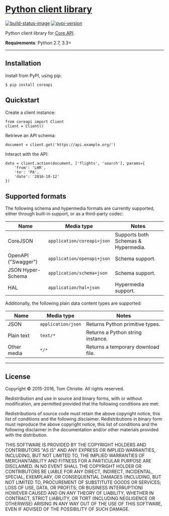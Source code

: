 # [Python client library][docs]

[![build-status-image]][travis]
[![pypi-version]][pypi]

Python client library for [Core API][core-api].

**Requirements**: Python 2.7, 3.3+

---

## Installation

Install from PyPI, using pip:

    $ pip install coreapi

## Quickstart

Create a client instance:

    from coreapi import Client
    client = Client()

Retrieve an API schema:

    document = client.get('https://api.example.org/')

Interact with the API:

    data = client.action(document, ['flights', 'search'], params={
        'from': 'LHR',
        'to': 'PA',
        'date': '2016-10-12'
    })

## Supported formats

The following schema and hypermedia formats are currently supported, either
through built-in support, or as a third-party codec:

Name                | Media type                 | Notes
--------------------|----------------------------|------------------------------------
CoreJSON            | `application/coreapi+json` | Supports both Schemas & Hypermedia.
OpenAPI ("Swagger") | `application/openapi+json` | Schema support.
JSON Hyper-Schema   | `application/schema+json`  | Schema support.
HAL                 | `application/hal+json`     | Hypermedia support.

Additionally, the following plain data content types are supported:

Name        | Media type         | Notes
------------|--------------------|---------------------------------
JSON        | `application/json` | Returns Python primitive types.
Plain text  | `text/*`           | Returns a Python string instance.
Other media | `*/*`              | Returns a temporary download file.

---

## License

Copyright © 2015-2016, Tom Christie.
All rights reserved.

Redistribution and use in source and binary forms, with or without
modification, are permitted provided that the following conditions are met:

Redistributions of source code must retain the above copyright notice, this
list of conditions and the following disclaimer.
Redistributions in binary form must reproduce the above copyright notice, this
list of conditions and the following disclaimer in the documentation and/or
other materials provided with the distribution.

THIS SOFTWARE IS PROVIDED BY THE COPYRIGHT HOLDERS AND CONTRIBUTORS "AS IS" AND
ANY EXPRESS OR IMPLIED WARRANTIES, INCLUDING, BUT NOT LIMITED TO, THE IMPLIED
WARRANTIES OF MERCHANTABILITY AND FITNESS FOR A PARTICULAR PURPOSE ARE
DISCLAIMED. IN NO EVENT SHALL THE COPYRIGHT HOLDER OR CONTRIBUTORS BE LIABLE
FOR ANY DIRECT, INDIRECT, INCIDENTAL, SPECIAL, EXEMPLARY, OR CONSEQUENTIAL DAMAGES
(INCLUDING, BUT NOT LIMITED TO, PROCUREMENT OF SUBSTITUTE GOODS OR
SERVICES; LOSS OF USE, DATA, OR PROFITS; OR BUSINESS INTERRUPTION) HOWEVER
CAUSED AND ON ANY THEORY OF LIABILITY, WHETHER IN CONTRACT, STRICT LIABILITY,
OR TORT (INCLUDING NEGLIGENCE OR OTHERWISE) ARISING IN ANY WAY OUT OF THE USE
OF THIS SOFTWARE, EVEN IF ADVISED OF THE POSSIBILITY OF SUCH DAMAGE.

[docs]: http://core-api.github.io/python-client/
[core-api]: https://github.com/core-api/core-api/
[build-status-image]: https://secure.travis-ci.org/core-api/python-client.svg?branch=master
[travis]: http://travis-ci.org/core-api/python-client?branch=master
[pypi-version]: https://img.shields.io/pypi/v/coreapi.svg
[pypi]: https://pypi.python.org/pypi/coreapi
